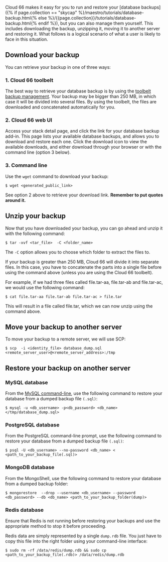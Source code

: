 
Cloud 66 makes it easy for you to run and restore your [database backups]({% if page.collection == "skycap" %}/maestro/tutorials/database-backup.html{% else %}/{{page.collection}}/tutorials/database-backup.html{% endif %}), but you can also manage them yourself. This includes downloading the backup, unzipping it, moving it to another server and restoring it. What follows is a logical scenario of what a user is likely to face in this situation.


## Download your backup
You can retrieve your backup in one of three ways:


### 1. Cloud 66 toolbelt
The best way to retrieve your database backup is by using the [toolbelt backup management](/{{page.collection}}/references/shells/toolbelt.html#about-backup-management). Your backup may be bigger than 250 MB, in which case it will be divided into several files. By using the toolbelt, the files are downloaded and concatenated automatically for you.


### 2. Cloud 66 web UI
Access your stack detail page, and click the link for your database backup add-in. This page lists your available database backups, and allows you to download and restore each one. Click the download icon to view the available downloads, and either download through your browser or with the command line (option 3 below).


### 3. Command line
Use the `wget` command to download your backup:

```
$ wget <generated_public_link>
```

See option 2 above to retrieve your download link. **Remember to put quotes around it.**


## Unzip your backup
Now that you have downloaded your backup, you can go ahead and unzip it with the following command:

```
$ tar -xvf <tar_file>  -C <folder_name>
```

The `-C` option allows you to choose which folder to extract the files to.

If your backup is greater than 250 MB, Cloud 66 will divide it into separate files. In this case, you have to concatenate the parts into a single file before using the command above (unless you are using the Cloud 66 toolbelt).

For example, if we had three files called
file.tar-aa, file.tar-ab and file.tar-ac, we would use the following command: 

```
$ cat file.tar-aa file.tar-ab file.tar-ac > file.tar
```

This will result in a file called file.tar, which we can now unzip using the command above.


## Move your backup to another server
To move your backup to a remote server, we will use SCP:

```
$ scp  -i <identity_file> database_dump.sql <remote_server_user>@<remote_server_address>:/tmp
```




## Restore your backup on another server


### MySQL database

From the [MySQL command-line](http://dev.mysql.com/doc/refman/5.5/en/mysql.html), use the following command to restore your database from a dumped backup file `(.sql)`:

```
$ mysql -u <db_username> -p<db_password> <db_name> </tmp/database_dump.sql>
```




### PostgreSQL database

From the PostgreSQL command-line prompt, use the following command to restore your database from a dumped backup file `(.sql)`:

```
$ psql -U <db_username> --no-password <db_name> < <path_to_your_backup_file(.sql)>
```




### MongoDB database

From the MongoShell, use the following command to restore your database from a dumped backup folder:

```
$ mongorestore  --drop --username <db_username> --password <db_password> --db <db_name> <path_to_your_backup_folder(dump)>
```




### Redis database
Ensure that Redis is not running before restoring your backups and use the appropriate method to stop it before proceeding.

Redis data are simply represented by a single `dump.rdb` file. You just have to copy this file into the right folder using your command-line interface:

```
$ sudo rm -rf /data/redis/dump.rdb && sudo cp <path_to_your_backup_file(.rdb)> /data/redis/dump.rdb
```

